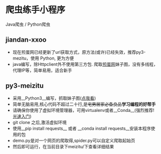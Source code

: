 # 爬虫练手小程序
Java爬虫 / Python爬虫

## jiandan-xxoo 
+ 现在煎蛋网已经更新了url获取方式，原方法(或许)已经失效，推荐py3-mezitu，使用 Python, 更为方便
+ java编写，除Httpclient外不使用第三方包. 爬取[煎蛋网](http://jandan.net/ooxx)妹子图，没有多线程，代理IP等，简单易用，适合新手

## py3-meizitu
+ 采用__Python3__编写，抓取妹子图([点我看](http://www.meizitu.com/))
+ 简单无脑易用,核心代码不超过二十行,是~~宅男居家必备良品~~__学习编程的好帮手__
+ 请确保你使用了虚拟环境管理器，可用virtualenv或者__Conda__(强烈推荐! [光速入门](https://zhuanlan.zhihu.com/p/22678445))
+ git clone 之后,激活虚拟环境
+ 使用__pip install requests__ 或者 __conda install requests__安装本程序使用的包
+ demo.py是对一个网页的爬取得,spider.py可以自定义爬取起始页 
+ 然后即可运行，在当前目录下meizitu/下查看详细结果
